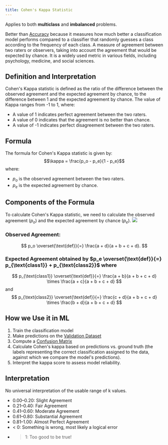 ```yaml
---
title: Cohen's Kappa Statistic
---
```


Applies to both **multiclass** and **imbalanced** problems.

Better than [Accuracy](/machine-learning-foundations/accuracy) because it measures how much better a classification model performs compared to a classifier that randomly guesses a class according to the frequency of each class.
A measure of agreement between two raters or observers, taking into account the agreement that would be expected by chance. It is a widely used metric in various fields, including psychology, medicine, and social sciences.
## Definition and Interpretation
Cohen's Kappa statistic is defined as the ratio of the difference between the observed agreement and the expected agreement by chance, to the difference between 1 and the expected agreement by chance. The value of Kappa ranges from -1 to 1, where:
- A value of 1 indicates perfect agreement between the two raters.
- A value of 0 indicates that the agreement is no better than chance.
- A value of -1 indicates perfect disagreement between the two raters.
## Formula
The formula for Cohen's Kappa statistic is given by:
$$\kappa = \frac{p_o - p_e}{1 - p_e}$$
where:
- $p_o$ is the observed agreement between the two raters.
- $p_e$ is the expected agreement by chance.
## Components of the Formula
To calculate Cohen's Kappa statistic, we need to calculate the observed agreement ($p_o$) and the expected agreement by chance ($p_e$).
![](../attachments/cleanshot-2025-02-22-at-1538552x.png)
### Observed Agreement:
$$
p_o \overset{\text{def}}{=} \frac{a + d}{a + b + c + d}.
$$
### Expected Agreement obtained by $p_e \overset{\text{def}}{=} p_{\text{class1}} + p_{\text{class2}}$ where

$$
p_{\text{class1}} \overset{\text{def}}{=} \frac{a + b}{a + b + c + d} \times \frac{a + c}{a + b + c + d}
$$
and
$$
p_{\text{class2}} \overset{\text{def}}{=} \frac{c + d}{a + b + c + d} \times \frac{b + d}{a + b + c + d}
$$


## How we Use it in ML
1. Train the classification model
2. Make predictions on the [Validation Dataset](/machine-learning-foundations/training-and-holdout-datasets)
3. Compute a [Confusion Matrix](/machine-learning-foundations/confusion-matrix)
4. Calculate Cohen's kappa based on predictions vs. ground truth (the labels representing the correct classification assigned to the data, against which we compare the model's predictions).
5. Interpret the kappa score to assess model reliability.
## Interpretation
No universal interpretation of the usable range of k values.
- 0.00–0.20: Slight Agreement
- 0.21–0.40: Fair Agreement
- 0.41–0.60: Moderate Agreement
- 0.61–0.80: Substantial Agreement
- 0.81–1.00: Almost Perfect Agreement
- < 0: Something is wrong, most likely a logical error
- > 1: Too good to be true!

